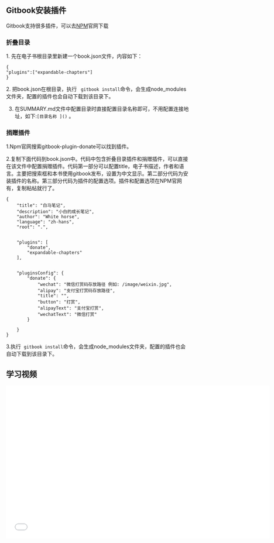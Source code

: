 ## Gitbook安装插件

Gitbook支持很多插件，可以去[NPM](https://www.npmjs.com/)官网下载

### 折叠目录

1. 先在电子书根目录里新建一个book.json文件，内容如下：
```
{
"plugins":["expandable-chapters"]
}
```

2. 把book.json在根目录，执行 ` gitbook install`命令，会生成node_modules文件夹，配置的插件也会自动下载到该目录下。

3. 在SUMMARY.md文件中配置目录时直接配置目录名称即可，不用配置连接地址，如下:`[目录名称 ]()` 。

### 捐赠插件

1.Npm官网搜索gitbook-plugin-donate可以找到插件。

2.复制下面代码到book.json中。代码中包含折叠目录插件和捐赠插件，可以直接在该文件中配置捐赠插件。代码第一部分可以配置title，电子书描述，作者和语言。主要把搜索框和本书使用gitbook发布，设置为中文显示。第二部分代码为安装插件的名称。第三部分代码为插件的配置选项。插件和配置选项在NPM官网有，复制粘帖就行了。

```
{
    "title": "白马笔记",
    "description": "小白的成长笔记",
    "author": "White horse",
    "language": "zh-hans",
    "root": ".",


    "plugins": [
        "donate",
        "expandable-chapters"
    ],


    "pluginsConfig": {
        "donate": {
            "wechat": "微信打赏码存放路径 例如: /image/weixin.jpg",
            "alipay": "支付宝打赏码存放路径",
            "title": "",
            "button": "打赏",
            "alipayText": "支付宝打赏",
            "wechatText": "微信打赏"
        }
       
    }
}
```

3.执行  `gitbook install`命令，会生成node_modules文件夹，配置的插件也会自动下载到该目录下。
## 学习视频
<iframe width="720" height="418" src="//player.bilibili.com/player.html?aid=288205725&bvid=BV1sf4y1e7AY&cid=267790402&page=1" scrolling="no" border="0" frameborder="no" framespacing="0" allowfullscreen="true"> </iframe>